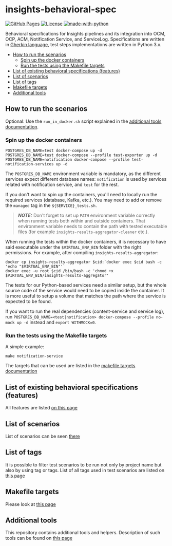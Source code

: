 # insights-behavioral-spec

[![GitHub Pages](https://img.shields.io/badge/%20-GitHub%20Pages-informational)](https://redhatinsights.github.io/insights-behavioral-spec/)
[![License](https://img.shields.io/badge/license-Apache-blue)](https://github.com/RedHatInsights/insights-behavioral-spec/blob/master/LICENSE)
[![made-with-python](https://img.shields.io/badge/Made%20with-Python-1f425f.svg)](https://www.python.org/)

Behavioral specifications for Insights pipelines and its integration into OCM, OCP, ACM, Notification Service, and ServiceLog. Specifications are written in [Gherkin language](https://cucumber.io/docs/guides/overview/), test steps implementations are written in Python 3.x.

<!-- vim-markdown-toc GFM -->

* [How to run the scenarios](#how-to-run-the-scenarios)
    * [Spin up the docker containers](#spin-up-the-docker-containers)
    * [Run the tests using the Makefile targets](#run-the-tests-using-the-makefile-targets)
* [List of existing behavioral specifications (features)](#list-of-existing-behavioral-specifications-features)
* [List of scenarios](#list-of-scenarios)
* [List of tags](#list-of-tags)
* [Makefile targets](#makefile-targets)
* [Additional tools](#additional-tools)

<!-- vim-markdown-toc -->

## How to run the scenarios

Optional: Use the `run_in_docker.sh` script explained in the [additional tools documentation](https://redhatinsights.github.io/insights-behavioral-spec/tools.html#script-to-run-bdd-tests-in-docker-environment).

### Spin up the docker containers

```
POSTGRES_DB_NAME=test docker-compose up -d
POSTGRES_DB_NAME=test docker-compose --profile test-exporter up -d
POSTGRES_DB_NAME=notification docker-compose --profile test-notification-services up -d
```

The `POSTGRES_DB_NAME` environment variable is mandatory, as the different services expect different database names: `notification` is used by services related with notification service, and `test` for the rest.

If you don't want to spin up the containers, you'll need to locally run the required services (database, Kafka, etc.). You may need to add or remove the `managed` tag in the `${SERVICE}_tests.sh`.

> **_NOTE:_**  Don't forget to set up `PATH` environment variable correctly when running tests both within and outside containers. That environment variable needs to contain the path with tested executable files (for example `insights-results-aggregator-cleaner` etc.).

When running the tests within the docker containers, it is necessary to have said executable under the `$VIRTUAL_ENV_BIN` folder with the right permissions. For example, after compiling `insights-results-aggregator`:

```
docker cp insights-results-aggregator $cid:`docker exec $cid bash -c 'echo "$VIRTUAL_ENV_BIN"'`
docker exec -u root $cid /bin/bash -c 'chmod +x $VIRTUAL_ENV_BIN/insights-results-aggregator'
```

The tests for our Python-based services need a similar setup, but the whole source code of the service would need to be copied inside the container. It is more useful to setup a volume that matches the path where the service is expected to be found.

If you want to run the real dependencies (content-service and service log), run `POSTGRES_DB_NAME=<test|notification> docker-compose --profile no-mock up -d` instead and `export WITHMOCK=0`.

### Run the tests using the Makefile targets

A simple example:

```
make notification-service
```

The targets that can be used are listed in the [makefile targets documentation](https://redhatinsights.github.io/insights-behavioral-spec/makefile_targets.html)

## List of existing behavioral specifications (features)

All features are listed [on this page](https://redhatinsights.github.io/insights-behavioral-spec/feature_list.html)

## List of scenarios

List of scenarios can be seen [there](https://redhatinsights.github.io/insights-behavioral-spec/scenarios_list.html)

## List of tags

It is possible to filter test scenarios to be run not only by project name but also by using tag or tags. List of all tags used in test scenarios are listed on [this page](https://redhatinsights.github.io/insights-behavioral-spec/tags.html)

## Makefile targets

Please look at [this page](https://redhatinsights.github.io/insights-behavioral-spec/makefile_targets.html)

## Additional tools

This repository contains additional tools and helpers. Description of such tools can be found on [this page](https://redhatinsights.github.io/insights-behavioral-spec/tools.html)
